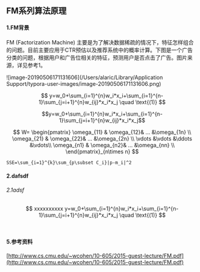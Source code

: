 
## FM系列算法原理

#### 1.FM背景

FM (Factorization Machine) 主要是为了解决数据稀疏的情况下，特征怎样组合的问题。目前主要应用于CTR预估以及推荐系统中的概率计算。下图是一个广告分类的问题，根据用户和广告位相关的特征，预测用户是否点击了广告。图片来源，详见参考1。

![image-20190506171131606](/Users/alaric/Library/Application Support/typora-user-images/image-20190506171131606.png)

$$
y=w_0+\sum_{i=1}^{n}w_i*x_i+\sum_{i=1}^{n-1}\sum_{j=i+1}^{n}w_{ij}*x_i*x_j	\quad \text{(1)}
$$

$$y=w_0+\sum_{i=1}^{n}w_i*x_i+\sum_{i=1}^{n-1}\sum_{j=i+1}^{n}w_{ij}*x_i*x_j$$

$$
W=
        \begin{pmatrix}
        \omega_{11} & \omega_{12}& ... &\omega_{1n} \\
        \omega_{21} & \omega_{22}& ... &\omega_{2n} \\
        \vdots &\vdots &\ddots &\vdots\\
       \omega_{n1} & \omega_{n2}& ... &\omega_{nn} \\
        \end{pmatrix}_{n\times n}
$$




```Math
SSE=\sum_{i=1}^{k}\sum_{p\subset C_i}|p-m_i|^2
```



#### 2.dafsdf

######  2.1adsf

$$
xxxxxxxxxx y=w_0+\sum_{i=1}^{n}w_i*x_i+\sum_{i=1}^{n-1}\sum_{j=i+1}^{n}w_{ij}*x_i*x_j  \quad \text{(1)}
$$


​				



#### 5.参考资料

[http://www.cs.cmu.edu/~wcohen/10-605/2015-guest-lecture/FM.pdf](http://www.cs.cmu.edu/~wcohen/10-605/2015-guest-lecture/FM.pdf)